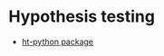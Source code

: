# Hypothesis testing

- [ht-python package](https://towardsdatascience.com/hypothesis-testing-made-easy-through-the-easy-ht-python-package-2ee395b95fe2)